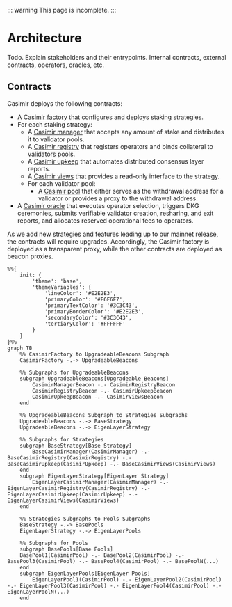 ::: warning
This page is incomplete.
:::

# Architecture

Todo. Explain stakeholders and their entrypoints. Internal contracts, external contracts, operators, oracles, etc.

## Contracts

Casimir deploys the following contracts:

- A [Casimir factory](#casimir-factory) that configures and deploys staking strategies.
- For each staking strategy:
  - A [Casimir manager](#casimir-manager) that accepts any amount of stake and distributes it to validator pools.
  - A [Casimir registry](#casimir-registry) that registers operators and binds collateral to validators pools. 
  - A [Casimir upkeep](#casimir-upkeep) that automates distributed consensus layer reports.
  - A [Casimir views](#casimir-views) that provides a read-only interface to the strategy.
  - For each validator pool:
    - A [Casimir pool](#casimir-pool) that either serves as the withdrawal address for a validator or provides a proxy to the withdrawal address.
- A [Casimir oracle](#casimir-oracle) that executes operator selection, triggers DKG ceremonies, submits verifiable validator creation, resharing, and exit reports, and allocates reserved operational fees to operators.

As we add new strategies and features leading up to our mainnet release, the contracts will require upgrades. Accordingly, the Casimir factory is deployed as a transparent proxy, while the other contracts are deployed as beacon proxies.

```mermaid
%%{
    init: {
        'theme': 'base',
        'themeVariables': {
            'lineColor': '#E2E2E3',
            'primaryColor': '#F6F6F7',
            'primaryTextColor': '#3C3C43',
            'primaryBorderColor': '#E2E2E3',
            'secondaryColor': '#3C3C43',
            'tertiaryColor': '#FFFFFF'
        }
    }
}%%
graph TB
    %% CasimirFactory to UpgradeableBeacons Subgraph
    CasimirFactory -.-> UpgradeableBeacons

    %% Subgraphs for UpgradeableBeacons
    subgraph UpgradeableBeacons[Upgradeable Beacons]
        CasimirManagerBeacon -.- CasimirRegistryBeacon
        CasimirRegistryBeacon -.- CasimirUpkeepBeacon
        CasimirUpkeepBeacon -.- CasimirViewsBeacon
    end

    %% UpgradeableBeacons Subgraph to Strategies Subgraphs
    UpgradeableBeacons -.-> BaseStrategy
    UpgradeableBeacons -.-> EigenLayerStrategy

    %% Subgraphs for Strategies
    subgraph BaseStrategy[Base Strategy]
        BaseCasimirManager(CasimirManager) -.- BaseCasimirRegistry(CasimirRegistry) -.- BaseCasimirUpkeep(CasimirUpkeep) -.- BaseCasimirViews(CasimirViews)
    end
    subgraph EigenLayerStrategy[EigenLayer Strategy]
        EigenLayerCasimirManager(CasimirManager) -.- EigenLayerCasimirRegistry(CasimirRegistry) -.- EigenLayerCasimirUpkeep(CasimirUpkeep) -.- EigenLayerCasimirViews(CasimirViews)
    end

    %% Strategies Subgraphs to Pools Subgraphs
    BaseStrategy -.-> BasePools
    EigenLayerStrategy -.-> EigenLayerPools

    %% Subgraphs for Pools
    subgraph BasePools[Base Pools]
    BasePool1(CasimirPool) -.- BasePool2(CasimirPool) -.- BasePool3(CasimirPool) -.- BasePool4(CasimirPool) -.- BasePoolN(...)
    end
    subgraph EigenLayerPools[EigenLayer Pools]
        EigenLayerPool1(CasimirPool) -.- EigenLayerPool2(CasimirPool) -.- EigenLayerPool3(CasimirPool) -.- EigenLayerPool4(CasimirPool) -.- EigenLayerPoolN(...)
    end
```


